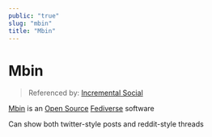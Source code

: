 ```yaml
---
public: "true"
slug: "mbin"
title: "Mbin"
---
```

# Mbin

> Referenced by: [Incremental Social](/garden/incremental-social/index.md)

[Mbin](https://github.com/MbinOrg/mbin) is an [Open Source](/garden/open-source/index.md) [Fediverse](/garden/fediverse/index.md) software

Can show both twitter-style posts and reddit-style threads